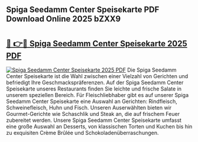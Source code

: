 ## Spiga Seedamm Center Speisekarte PDF Download Online 2025 bZXX9

# <h2><a href="http://gc7dmz.nevu.top/?p=Spiga+Seedamm+Center+Speisekarte">🔗 👉🔴 Spiga Seedamm Center Speisekarte 2025 PDF</a></h2>

[![Spiga Seedamm Center Speisekarte 2025 PDF](https://i.imgur.com/dBaPXMq.png)](http://gc7dmz.nevu.top/?p=Spiga+Seedamm+Center+Speisekarte)
Die Spiga Seedamm Center Speisekarte ist die Wahl zwischen einer Vielzahl von Gerichten und befriedigt Ihre Geschmackspräferenzen. Auf der Spiga Seedamm Center Speisekarte unseres Restaurants finden Sie leichte und frische Salate in unserem speziellen Bereich. Für Fleischliebhaber gibt es auf unserer Spiga Seedamm Center Speisekarte eine Auswahl an Gerichten: Rindfleisch, Schweinefleisch, Huhn und Fisch. Unseren Auserwählten bieten wir Gourmet-Gerichte wie Schaschlik und Steak an, die auf frischem Feuer zubereitet werden. Unsere Spiga Seedamm Center Speisekarte umfasst eine große Auswahl an Desserts, von klassischen Torten und Kuchen bis hin zu exquisiten Crème Brûlée und Schokoladenüberraschungen.
